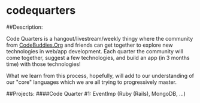 # codequarters

##Description: 

Code Quarters is a hangout/livestream/weekly thingy where the community from [CodeBuddies.Org](http://codebuddies.org) and friends can get together to explore new technologies in web/app development. Each quarter the community will come together, suggest a few technologies, and build an app (in 3 months time) with those technologies!

What we learn from this process, hopefully, will add to our understanding of our "core" languages which we are all trying to progressively master.

##Projects:
####Code Quarter #1: EventImp (Ruby (Rails), MongoDB, ...)
